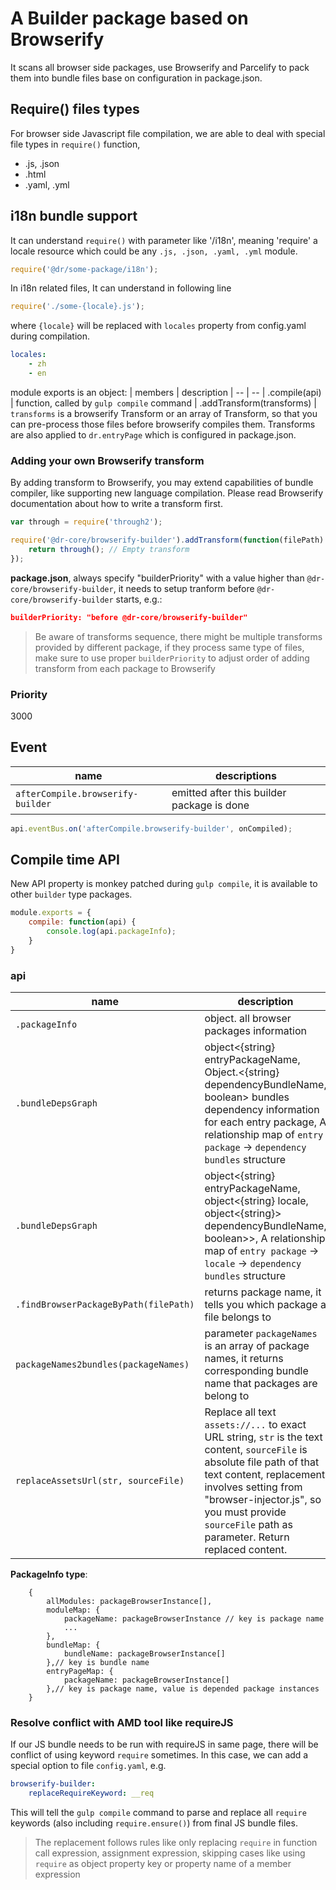 A Builder package based on Browserify
======

It scans all browser side packages, use Browserify and Parcelify to pack them into bundle files base on configuration in package.json.

## Require() files types
For browser side Javascript file compilation, we are able to deal with special file types in `require()` function,
- .js, .json
- .html
- .yaml, .yml

## i18n bundle support
It can understand `require()` with parameter like '<package name>/i18n', meaning 'require' a locale resource which could be any `.js, .json, .yaml, .yml` module.
```javascript
require('@dr/some-package/i18n');
```

In i18n related files, It can understand in following line
```javascript
require('./some-{locale}.js');
```
where `{locale}` will be replaced with `locales` property from config.yaml during compilation.

```yaml
locales:
	- zh
	- en

```

module exports is an object:
| members | description
| -- | --
| .compile(api) | function, called by `gulp compile` command
| .addTransform(transforms) | `transforms` is a browserify Transform or an array of Transform, so that you can pre-process those files before browserify compiles them. Transforms are also applied to `dr.entryPage` which is configured in package.json.

### Adding your own Browserify transform
By adding transform to Browserify, you may extend capabilities of bundle compiler, like supporting new language compilation. Please read Browserify documentation about how to write a transform first.
```js
var through = require('through2');

require('@dr-core/browserify-builder').addTransform(function(filePath) {
	return through(); // Empty transform
});
```
**package.json**, always specify "builderPriority" with a value higher than `@dr-core/browserify-builder`, it needs to setup tranform before `@dr-core/browserify-builder` starts, e.g.:
```json
builderPriority: "before @dr-core/browserify-builder"
```
> Be aware of transforms sequence, there might be multiple transforms provided by different package, if they process same type of files, make sure to use proper `builderPriority` to adjust order of adding transform from each package to Browserify

### Priority
3000


Event
----------
| name | descriptions
| -- | --
| `afterCompile.browserify-builder` | emitted after this builder package is done

```javascript
api.eventBus.on('afterCompile.browserify-builder', onCompiled);
```

Compile time API
-----------

New API property is monkey patched during `gulp compile`, it is available to other `builder` type packages.

```javascript
module.exports = {
	compile: function(api) {
		console.log(api.packageInfo);
	}
}

```
### api
| name | description
| -- | --
| `.packageInfo` | object.<PackageInfo> all browser packages information
| `.bundleDepsGraph` | object<{string} entryPackageName, Object.<{string} dependencyBundleName, boolean> bundles dependency information for each entry package,  A relationship map of `entry package` -> `dependency bundles` structure
| `.bundleDepsGraph` | object<{string} entryPackageName, object<{string} locale, object<{string}> dependencyBundleName, boolean>>, A relationship map of `entry package` -> `locale` -> `dependency bundles` structure
| `.findBrowserPackageByPath(filePath)` | returns package name, it tells you which package a file belongs to
| `packageNames2bundles(packageNames)` | parameter `packageNames` is an array of package names, it returns corresponding bundle name that packages are belong to
| `replaceAssetsUrl(str, sourceFile)` | Replace all text `assets://...` to exact URL string, `str` is the text content, `sourceFile` is absolute file path of that text content, replacement involves setting from "browser-injector.js", so you must provide `sourceFile` path as parameter. Return replaced content.

**PackageInfo type**:

```
	{
		allModules: packageBrowserInstance[],
		moduleMap: {
			packageName: packageBrowserInstance // key is package name
			...
		},
		bundleMap: {
			bundleName: packageBrowserInstance[]
		},// key is bundle name
		entryPageMap: {
			packageName: packageBrowserInstance[]
		},// key is package name, value is depended package instances
	}
```

### Resolve conflict with AMD tool like requireJS
If our JS bundle needs to be run with requireJS in same page, there will be conflict of using keyword `require` sometimes. In this case, we can add a special option to file `config.yaml`, e.g.
```yaml
browserify-builder:
	replaceRequireKeyword: __req
```
This will tell the `gulp compile` command to parse and replace all `require` keywords (also including `require.ensure()`) from final JS bundle files.
> The replacement follows rules like only replacing `require` in function call expression, assignment expression, skipping cases like using `require` as object property key or property name of a member expression
